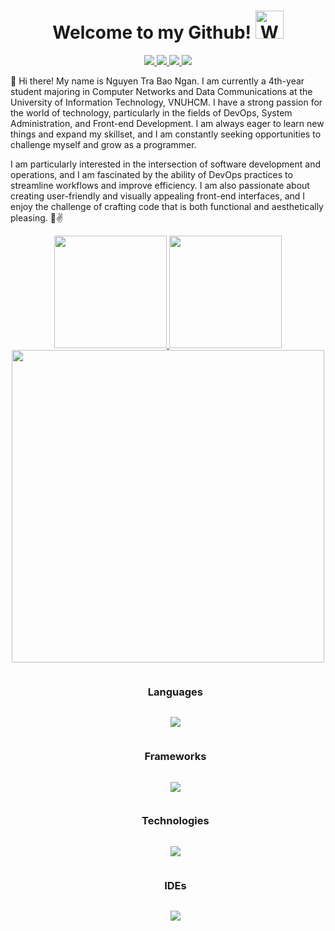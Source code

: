 <p align="center"> <h1 align="center">Welcome to my Github! <img src="https://raw.githubusercontent.com/nixin72/nixin72/master/wave.gif" 
         alt="Waving hand animated gif"
         height="45"
         width="45" /></h1> </p>
<p align="center">
<a href="https://www.linkedin.com/in/ntbngan/"><img src="https://img.shields.io/badge/LinkedIn-0077B5?style=for-the-badge&logo=linkedin&logoColor=white"/> </a>
<a href="https://www.instagram.com/_chiecbungbat.on/"><img src="https://img.shields.io/badge/Instagram-8A3AB9?style=for-the-badge&logo=instagram&logoColor=white"/> </a>
<a href="https://www.instagram.com/_chiecbungbat.on/"><img src="https://img.shields.io/badge/Facebook-3B5998?style=for-the-badge&logo=facebook&logoColor=white"/> </a>
<a href="mailto:nguyentrabaongan@gmail.com"><img src="https://img.shields.io/badge/Gmail-D14836?style=for-the-badge&logo=gmail&logoColor=white"/> </a>
        
</p>

🤗 Hi there! My name is Nguyen Tra Bao Ngan. I am currently a 4th-year student majoring in Computer Networks and Data Communications at the University of Information Technology, VNUHCM. I have a strong passion for the world of technology, particularly in the fields of DevOps, System Administration, and Front-end Development. I am always eager to learn new things and expand my skillset, and I am constantly seeking opportunities to challenge myself and grow as a programmer.

I am particularly interested in the intersection of software development and operations, and I am fascinated by the ability of DevOps practices to streamline workflows and improve efficiency. I am also passionate about creating user-friendly and visually appealing front-end interfaces, and I enjoy the challenge of crafting code that is both functional and aesthetically pleasing. 🤗✌️

<p align="center">
<a href="https://github.com/ntbngannn">
  <img height="180em" src="https://github-readme-stats-eight-theta.vercel.app/api?username=ntbngannn&show_icons=true&theme=radical&include_all_commits=true&count_private=true"/>
  <img height="180em" src="https://github-readme-stats-eight-theta.vercel.app/api/top-langs/?username=ntbngannn&layout=compact&theme=radical"/>
         <img src="https://github-readme-streak-stats.herokuapp.com/?user=ntbngannn&theme=radical" width = 500><br/>
</a>

</p>
<div id="user-content-toc", align="center">
  <ul align="center">
    <summary><h3 style="display: inline-block">Languages</h3></summary>
           <p align="center">
    <a href="https://skillicons.dev">
      <img src="https://skillicons.dev/icons?i=cpp,cs,py,html,js,java,css" />
    </a>
  </p>
  </ul>
  
</div>

<div id="user-content-toc", align="center">
  <ul align="center">
    <summary><h3 style="display: inline-block">Frameworks</h3></summary>
             <p align="center">
    <a href="https://skillicons.dev">
      <img src="https://skillicons.dev/icons?i=react,bootstrap,dotnet,fastapi,flask" />
    </a>
   </p>
  </ul>
</div>

<div id="user-content-toc", align="center">
  <ul align="center">
    <summary><h3 style="display: inline-block">Technologies</h3></summary>
             <p align="center">
    <a href="https://skillicons.dev">
      <img src="https://skillicons.dev/icons?i=windows,linux,docker,figma,kafka,gitlab,kubernetes,raspberrypi,azure,firebase,aws" />
    </a>
   </p>
  </ul>
</div>
<div id="user-content-toc", align="center">
  <ul align="center">
    <summary><h3 style="display: inline-block">IDEs</h3></summary>
             <p align="center">
    <a href="https://skillicons.dev">
      <img src="https://skillicons.dev/icons?i=visualstudio,vscode,arduino,androidstudio,matlab" />
    </a>
   </p>
  </ul>
</div>


